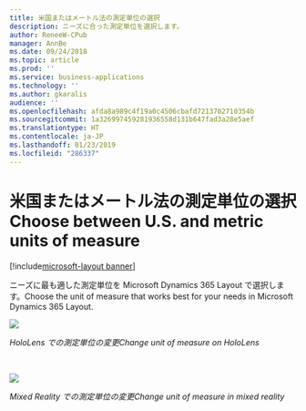 ```yaml
---
title: 米国またはメートル法の測定単位の選択
description: ニーズに合った測定単位を選択します。
author: ReneeW-CPub
manager: AnnBe
ms.date: 09/24/2018
ms.topic: article
ms.prod: ''
ms.service: business-applications
ms.technology: ''
ms.author: gkaralis
audience: ''
ms.openlocfilehash: afda8a989c4f19a0c4506cbafd7213702710354b
ms.sourcegitcommit: 1a326997459281936558d131b647fad3a28e5aef
ms.translationtype: HT
ms.contentlocale: ja-JP
ms.lasthandoff: 01/23/2019
ms.locfileid: "286337"
---
```

# <a name="choose-between-us-and-metric-units-of-measure"></a><span data-ttu-id="03fce-103">米国またはメートル法の測定単位の選択</span><span class="sxs-lookup"><span data-stu-id="03fce-103">Choose between U.S. and metric units of measure</span></span>

[!include[microsoft-layout banner](../../includes/microsoft-layout.md)]

<span data-ttu-id="03fce-104">ニーズに最も適した測定単位を Microsoft Dynamics 365 Layout で選択します。</span><span class="sxs-lookup"><span data-stu-id="03fce-104">Choose the unit of measure that works best for your needs in Microsoft Dynamics 365 Layout.</span></span>

![](media/50c7394667e082054dbc3c01c5046fdb.jpg)

<span data-ttu-id="03fce-105">*HoloLens での測定単位の変更*</span><span class="sxs-lookup"><span data-stu-id="03fce-105">*Change unit of measure on HoloLens*</span></span>

<br>

![](media/d97b032ed0ea60438054b475510343ec.jpg)

<span data-ttu-id="03fce-106">*Mixed Reality での測定単位の変更*</span><span class="sxs-lookup"><span data-stu-id="03fce-106">*Change unit of measure in mixed reality*</span></span>
